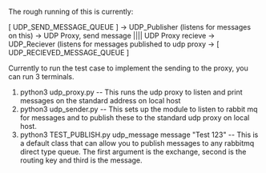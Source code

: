The rough running of this is currently:

[ UDP_SEND_MESSAGE_QUEUE ] -> UDP_Publisher (listens for messages on this) -> UDP Proxy, send message |||| UDP Proxy recieve -> UDP_Reciever (listens for messages published to udp proxy -> [ UDP_RECIEVED_MESSAGE_QUEUE ]

Currently to run the test case to implement the sending to the proxy, you can run 3 terminals.
1. python3 udp_proxy.py
-- This runs the udp proxy to listen and print messages on the standard address on local host
2. python3 udp_sender.py
-- This sets up the module to listen to rabbit mq for messages and to publish these to the standard udp proxy on local host.
3. python3 TEST_PUBLISH.py udp_message message "Test 123"
-- This is a default class that can allow you to publish messages to any rabbitmq direct type queue. The first argument is the exchange, second is the routing key and third is the message.
